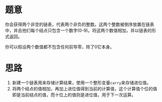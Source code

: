 # 题意

你会获得两个非空的链表，代表两个非负的整数。这两个整数被倒序放置在链表中，并且他们每个结点只包含一个数字(0-9)。将这两个数值相加，并以链表的形式返回。

你可以假设两个数值都不包含任何前导零，除了0它本身。

# 思路

1. 新建一个链表用来存储计算结果，使用一个整形变量`carry`来存储进位值。
2. 将两个结点的值相加，再加上进位值得到当前的计算值，这个计算值个位的值即是当前结点的值，而十位上的值则是进位值，用于下一次运算。